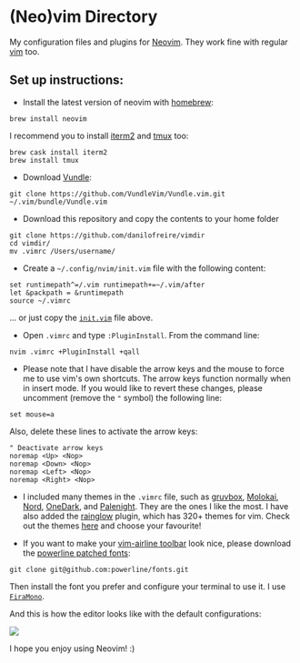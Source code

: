 # (Neo)vim Directory

My configuration files and plugins for [Neovim](https://neovim.io/). They work fine with regular [vim](http://www.vim.org) too.

## Set up instructions:

* Install the latest version of neovim with [homebrew](https://brew.sh/):
```
brew install neovim
```

I recommend you to install [iterm2](https://www.iterm2.com/) and [tmux](https://github.com/tmux/tmux) too:
```
brew cask install iterm2
brew install tmux
```

* Download [Vundle](https://github.com/VundleVim/Vundle.vim):
```
git clone https://github.com/VundleVim/Vundle.vim.git ~/.vim/bundle/Vundle.vim
```

* Download this repository and copy the contents to your home folder
```
git clone https://github.com/danilofreire/vimdir
cd vimdir/
mv .vimrc /Users/username/
```

* Create a `~/.config/nvim/init.vim` file with the following content:

```
set runtimepath^=/.vim runtimepath+=~/.vim/after
let &packpath = &runtimepath
source ~/.vimrc
```
... or just copy the [`init.vim`](https://raw.githubusercontent.com/danilofreire/vimrc/master/init.vim) file above.

* Open `.vimrc` and type `:PluginInstall`. From the command line:
```
nvim .vimrc +PluginInstall +qall
```

* Please note that I have disable the arrow keys and the mouse to force me to use vim's own shortcuts. The arrow keys function normally when in insert mode. If you would like to revert these changes, please uncomment (remove the `"` symbol) the following line:
```
set mouse=a 
```

Also, delete these lines to activate the arrow keys:
```
" Deactivate arrow keys
noremap <Up> <Nop>
noremap <Down> <Nop>
noremap <Left> <Nop>
noremap <Right> <Nop>
```

* I included many themes in the `.vimrc` file, such as [gruvbox](https://github.com/morhetz/gruvbox), [Molokai](https://github.com/tomasr/molokai), [Nord](https://github.com/arcticicestudio/nord-vim), [OneDark](https://github.com/joshdick/onedark.vim), and [Palenight](https://github.com/drewtempelmeyer/palenight.vim). They are the ones I like the most. I have also added the [rainglow](https://github.com/rainglow/vim) plugin, which has 320+ themes for vim. Check out the themes [here](https://rainglow.io/preview/) and choose your favourite!

* If you want to make your [vim-airline toolbar](https://github.com/vim-airline/vim-airline) look nice, please download the [powerline patched fonts](https://github.com/powerline/fonts):
```
git clone git@github.com:powerline/fonts.git
```

Then install the font you prefer and configure your terminal to use it. I use [`FiraMono`](https://github.com/powerline/fonts/tree/master/FiraMono).   

And this is how the editor looks like with the default configurations: 

![](https://github.com/danilofreire/vimrc/raw/master/neovim.png)

I hope you enjoy using Neovim! :)
